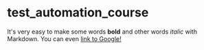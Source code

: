 # test_automation_course
It's very easy to make some words **bold** and other words *italic* with Markdown. You can even [link to Google!](1e7cb946f73dffba0407e28b13a5665f021a7c2e)
